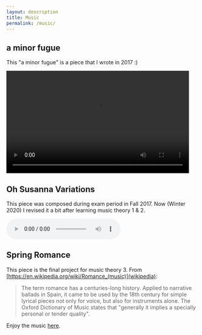 ```yaml
---
layout: description
title: Music
permalink: /music/
---
```


## a minor fugue

This "a minor fugue" is a piece that I wrote in 2017 :)

<video width="480" height="270" controls>
        <source src="/old/mus/a_minor_fugue.mp4" type="video/mp4">
        Your browser does not support the video element.
</video>

## Oh Susanna Variations
This piece was composed during exam period in Fall 2017. Now (Winter 2020) I revised it a bit after learning music theory 1 & 2.

<audio controls>
  <source src="/ohsusanna-variation.mp3" type="audio/mpeg">
Your browser does not support the audio element.
</audio>

## Spring Romance

This piece is the final project for music theory 3. From [https://en.wikipedia.org/wiki/Romance_(music)](wikipedia):
> The term romance has a centuries-long history. Applied to narrative ballads in Spain, it came to be used by the 18th century for simple lyrical pieces not only for voice, but also for instruments alone. The Oxford Dictionary of Music states that "generally it implies a specially personal or tender quality".

Enjoy the music [here](https://youtu.be/mXJ2DVEJyAA).